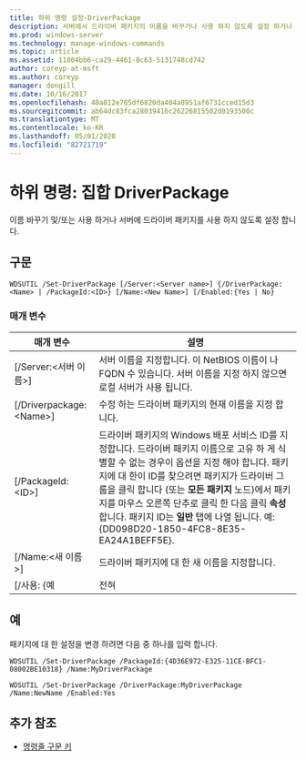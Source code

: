 ```yaml
---
title: 하위 명령 설정-DriverPackage
description: 서버에서 드라이버 패키지의 이름을 바꾸거나 사용 하지 않도록 설정 하거나 해제 하는 하위 명령 집합 DriverPackage에 대 한 참조 항목입니다.
ms.prod: windows-server
ms.technology: manage-windows-commands
ms.topic: article
ms.assetid: 11804bb6-ca29-4461-8c63-5131748cd742
author: coreyp-at-msft
ms.author: coreyp
manager: dongill
ms.date: 10/16/2017
ms.openlocfilehash: 40a812e785df6820da404a8951af6731cced15d3
ms.sourcegitcommit: ab64dc83fca28039416c26226815502d0193500c
ms.translationtype: MT
ms.contentlocale: ko-KR
ms.lasthandoff: 05/01/2020
ms.locfileid: "82721719"
---
```

# <a name="subcommand-set-driverpackage"></a>하위 명령: 집합 DriverPackage

이름 바꾸기 및/또는 사용 하거나 서버에 드라이버 패키지를 사용 하지 않도록 설정 합니다.

## <a name="syntax"></a>구문

```
WDSUTIL /Set-DriverPackage [/Server:<Server name>] {/DriverPackage:<Name> | /PackageId:<ID>} [/Name:<New Name>] [/Enabled:{Yes | No}
```

### <a name="parameters"></a>매개 변수

|        매개 변수         |                                                                                                                                                                                                               설명                                                                                                                                                                                                                |
|--------------------------|------------------------------------------------------------------------------------------------------------------------------------------------------------------------------------------------------------------------------------------------------------------------------------------------------------------------------------------------------------------------------------------------------------------------------------------|
| [/Server:\<서버 이름>] |                                                                                                                                                 서버 이름을 지정합니다. 이 NetBIOS 이름이 나 FQDN 수 있습니다. 서버 이름을 지정 하지 않으면 로컬 서버가 사용 됩니다.                                                                                                                                                 |
| [/Driverpackage:\<Name>] |                                                                                                                                                                                       수정 하는 드라이버 패키지의 현재 이름을 지정 합니다.                                                                                                                                                                                        |
|    [/PackageId:\<ID>]    | 드라이버 패키지의 Windows 배포 서비스 ID를 지정합니다. 드라이버 패키지 이름으로 고유 하 게 식별할 수 없는 경우이 옵션을 지정 해야 합니다. 패키지에 대 한이 ID를 찾으려면 패키지가 드라이버 그룹을 클릭 합니다 (또는 **모든 패키지** 노드)에서 패키지를 마우스 오른쪽 단추로 클릭 한 다음 클릭 **속성**합니다. 패키지 ID는 **일반** 탭에 나열 됩니다. 예: {DD098D20-1850-4FC8-8E35-EA24A1BEFF5E}. |
|   [/Name:\<새 이름>]    |                                                                                                                                                                                              드라이버 패키지에 대 한 새 이름을 지정합니다.                                                                                                                                                                                              |
|      [/사용: {예      |                                                                                                                                                                                                                   전혀                                                                                                                                                                                                                    |

## <a name="examples"></a>예

패키지에 대 한 설정을 변경 하려면 다음 중 하나를 입력 합니다.
```
WDSUTIL /Set-DriverPackage /PackageId:{4D36E972-E325-11CE-BFC1-08002BE10318} /Name:MyDriverPackage
```
```
WDSUTIL /Set-DriverPackage /DriverPackage:MyDriverPackage /Name:NewName /Enabled:Yes
```

## <a name="additional-references"></a>추가 참조

- [명령줄 구문 키](command-line-syntax-key.md)